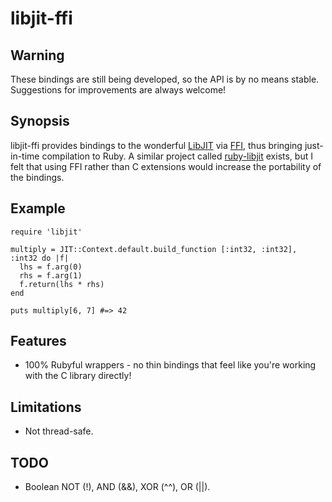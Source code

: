 libjit-ffi
==========

Warning
-------

These bindings are still being developed, so the API is by no means stable.
Suggestions for improvements are always welcome!

Synopsis
--------

libjit-ffi provides bindings to the wonderful
[LibJIT](http://dotgnu.org/libjit-doc/libjit_toc.html) via
[FFI](http://github.com/ffi/ffi), thus bringing just-in-time compilation
to Ruby. A similar project called [ruby-libjit](http://ruby-libjit.rubyforge.org/)
exists, but I felt that using FFI rather than C extensions would increase
the portability of the bindings.

Example
-------

    require 'libjit'
    
    multiply = JIT::Context.default.build_function [:int32, :int32], :int32 do |f|
      lhs = f.arg(0)
      rhs = f.arg(1)
      f.return(lhs * rhs)
    end
    
    puts multiply[6, 7] #=> 42

Features
--------

* 100% Rubyful wrappers - no thin bindings that feel like you're working with
  the C library directly!

Limitations
-----------

* Not thread-safe.

TODO
----

* Boolean NOT (!), AND (&&), XOR (&#94;&#94;), OR (||).

